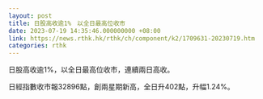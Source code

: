 ```yaml
---
layout: post
title: 日股高收逾1%　以全日最高位收市
date: 2023-07-19 14:35:46.000000000 +08:00
link: https://news.rthk.hk/rthk/ch/component/k2/1709631-20230719.htm
categories: rthk
---
```


日股高收逾1%，以全日最高位收市，連續兩日高收。

日經指數收市報32896點，創兩星期新高，全日升402點，升幅1.24%。
